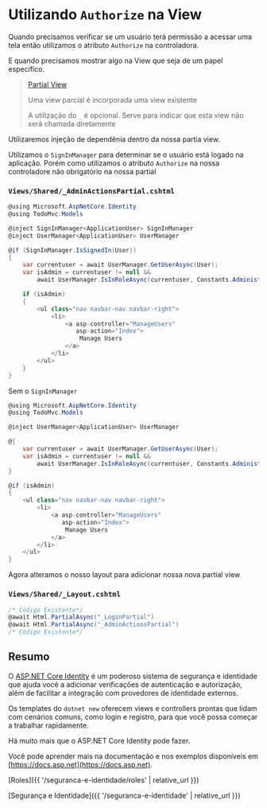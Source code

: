 # Utilizando `Authorize` na View

Quando precisamos verificar se um usuário terá permissão a acessar uma tela então utilizamos o atributo `Authorize` na controladora.

E quando precisamos mostrar algo na View que seja de um papel específico.

> [Partial View](https://docs.microsoft.com/pt-br/aspnet/core/mvc/views/partial)
> 
> Uma view parcial é incorporada uma view existente
> 
> A utilização do `_` é opcional. Serve para indicar que esta view não serã chamada diretamente

Utilizaremos injeção de dependênia dentro da nossa partia view.

Utilizamos o `SignInManager` para determinar se o usuário está logado na aplicação. Porém como utilizamos o atributo `Authorize` na nossa controladore não obrigatório na nossa partial 

### `Views/Shared/_AdminActionsPartial.cshtml`

```csharp
@using Microsoft.AspNetCore.Identity
@using TodoMvc.Models

@inject SignInManager<ApplicationUser> SignInManager
@inject UserManager<ApplicationUser> UserManager

@if (SignInManager.IsSignedIn(User))
{
    var currentuser = await UserManager.GetUserAsync(User);
    var isAdmin = currentuser != null &&
        await UserManager.IsInRoleAsync(currentuser, Constants.AdministratorRole);

    if (isAdmin)
    {
        <ul class="nav navbar-nav navbar-right">
            <li>
                <a asp-controller="ManageUsers"
                   asp-action="Index">
                    Manage Users
                </a>
            </li>
        </ul>
    }
}
```

Sem o `SignInManager`

```csharp
@using Microsoft.AspNetCore.Identity
@using TodoMvc.Models

@inject UserManager<ApplicationUser> UserManager

@{
    var currentuser = await UserManager.GetUserAsync(User);
    var isAdmin = currentuser != null &&
        await UserManager.IsInRoleAsync(currentuser, Constants.AdministratorRole);
}

@if (isAdmin)
{
    <ul class="nav navbar-nav navbar-right">
        <li>
            <a asp-controller="ManageUsers"
               asp-action="Index">
                Manage Users
            </a>
        </li>
    </ul>
}
```

Agora alteramos o nosso layout para adicionar nossa nova partial view

### `Views/Shared/_Layout.cshtml`

```csharp
/* Código Existente*/
@await Html.PartialAsync("_LoginPartial")
@await Html.PartialAsync("_AdminActionsPartial")
/* Código Existente*/
```

## Resumo

O [ASP.NET Core Identity](https://docs.microsoft.com/pt-br/aspnet/core/security/authentication/identity) é um poderoso sistema de segurança e identidade que ajuda você a adicionar verificações de autenticação e autorização, além de facilitar a integração com provedores de identidade externos.

Os templates do `dotnet new` oferecem views e controllers prontas que lidam com cenários comuns, como login e registro, para que você possa começar a trabalhar rapidamente.

Há muito mais que o ASP.NET Core Identity pode fazer.

Você pode aprender mais na documentação e nos exemplos disponíveis em [https://docs.asp.net](https://docs.asp.net).

[Roles]({{ '/seguranca-e-identidade/roles' | relative_url }})

[Segurança e Identidade]({{ '/seguranca-e-identidade' | relative_url }})
